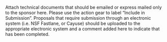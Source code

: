  Attach technical documents that should be emailed or express mailed only to the sponsor here.  Please use the action gear to label “Include in Submission”.  Proposals that require submission through an electronic system (i.e. NSF Fastlane, or Cayuse) should be uploaded to the appropriate electronic system and a comment added here to indicate that has been completed.
